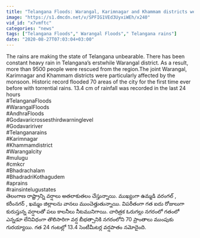 ```yaml
---
title: "Telangana Floods: Warangal, Karimnagar and Khammam districts were Affected"
image: "https://s1.dmcdn.net/v/SPFIG1VEd3UyxiWEh/x240"
vid_id: "x7vmftc"
categories: "news"
tags: ["Telangana Floods"," Warangal Floods"," Telangana rains"]
date: "2020-08-27T07:03:04+03:00"
---
```

The rains are making the state of Telangana unbearable. There has been constant heavy rain in Telangana’s erstwhile Warangal district. As a result, more than 9500 people were rescued from the region.The joint Warangal, Karimnagar and Khammam districts were particularly affected by the monsoon. Historic record flooded 70 areas of the city for the first time ever before with torrential rains. 13.4 cm of rainfall was recorded in the last 24 hours  <br>#TelanganaFloods  <br>#WarangalFloods  <br>#AndhraFloods  <br>#Godavaricrossesthirdwarninglevel  <br>#Godavaririver  <br>#Telanganarains  <br>#Karimnagar   <br>#Khammamdistrict  <br>#Warangalcity  <br>#mulugu  <br>#cmkcr  <br>#Bhadrachalam  <br>#BhadradriKothagudem  <br>#aprains  <br>#rainsintelugustates  <br>తెలంగాణ రాష్ట్రాన్ని వర్షాలు అతలాకుతలం చేస్తున్నాయి. ముఖ్యంగా ఉమ్మడి వరంగల్ , కరీంనగర్ , ఖమ్మం జిల్లాలను వానలు ముంచెత్తుతున్నాయి. విపరీతంగా గత ఐదు రోజులుగా కురుస్తున్న వర్షాలతో పలు కాలనీలు నీటమునిగాయి. చారిత్రక ఓరుగల్లు నగరంలో గతంలో ఎన్నడూ లేనివిధంగా తొలిసారిగా వర్ష బీభత్సానికి నగరంలోని 70 ప్రాంతాలు ముంపుకు గురయ్యాయి. గత 24 గంటల్లో 13.4 సెంటీమీటర్ల వర్షపాతం నమోదైంది.  <br>
